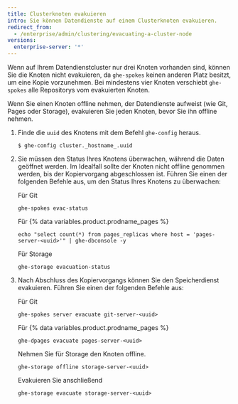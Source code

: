 ```yaml
---
title: Clusterknoten evakuieren
intro: Sie können Datendienste auf einem Clusterknoten evakuieren.
redirect_from:
  - /enterprise/admin/clustering/evacuating-a-cluster-node
versions:
  enterprise-server: '*'
---
```


Wenn auf Ihrem Datendienstcluster nur drei Knoten vorhanden sind, können Sie die Knoten nicht evakuieren, da `ghe-spokes` keinen anderen Platz besitzt, um eine Kopie vorzunehmen. Bei mindestens vier Knoten verschiebt `ghe-spokes` alle Repositorys vom evakuierten Knoten.

Wenn Sie einen Knoten offline nehmen, der Datendienste aufweist (wie Git, Pages oder Storage), evakuieren Sie jeden Knoten, bevor Sie ihn offline nehmen.

1. Finde die `uuid` des Knotens mit dem Befehl `ghe-config` heraus.

    ```
    $ ghe-config cluster._hostname_.uuid
    ```

2. Sie müssen den Status Ihres Knotens überwachen, während die Daten geöffnet werden. Im Idealfall sollte der Knoten nicht offline genommen werden, bis der Kopiervorgang abgeschlossen ist. Führen Sie einen der folgenden Befehle aus, um den Status Ihres Knotens zu überwachen:

    Für Git
    ```
    ghe-spokes evac-status
    ```
    Für {% data variables.product.prodname_pages %}
    ```
    echo "select count(*) from pages_replicas where host = 'pages-server-<uuid>'" | ghe-dbconsole -y
    ```
    Für Storage
    ```
    ghe-storage evacuation-status
    ```

3. Nach Abschluss des Kopiervorgangs können Sie den Speicherdienst evakuieren. Führen Sie einen der folgenden Befehle aus:

    Für Git
    ```
    ghe-spokes server evacuate git-server-<uuid>
    ```
    Für {% data variables.product.prodname_pages %}
    ```
    ghe-dpages evacuate pages-server-<uuid>
    ```
    Nehmen Sie für Storage den Knoten offline.
    ```
    ghe-storage offline storage-server-<uuid>
    ```
      Evakuieren Sie anschließend
    ```
    ghe-storage evacuate storage-server-<uuid>
    ```
